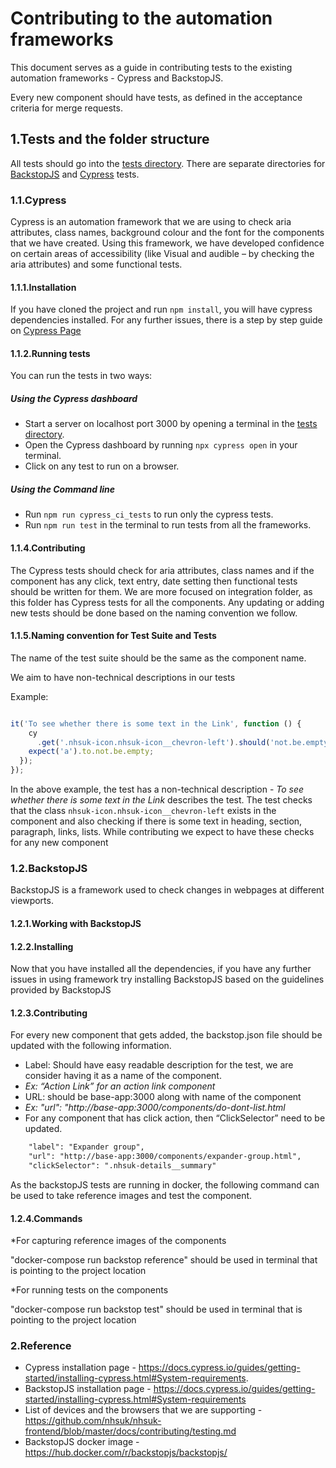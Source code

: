 # Contributing to the automation frameworks

This document serves as a guide in contributing tests to the existing automation frameworks - Cypress and BackstopJS.

Every new component should have tests, as defined in the acceptance criteria for merge requests.

## 1.Tests and the folder structure
All tests should go into the [tests directory](https://github.com/nhsuk/nhsuk-frontend/tree/master/tests). There are separate directories for [BackstopJS](https://github.com/garris/BackstopJS) and [Cypress](https://www.cypress.io/) tests.

### 1.1.Cypress
Cypress is an automation framework that we are using to check aria attributes, class names, background colour and the font for the components that we have created. Using this framework, we have developed confidence on certain areas of accessibility (like Visual and audible – by checking the aria attributes) and some functional tests.

#### 1.1.1.Installation
If you have cloned the project and run `npm install`, you will have cypress dependencies installed. For any further issues, there is a step by step guide on [Cypress Page](https://docs.cypress.io/guides/getting-started/installing-cypress.html#System-requirements)

#### 1.1.2.Running tests

You can run the tests in two ways:

##### Using the Cypress dashboard

*	Start a server on localhost port 3000 by opening a terminal in the [tests directory](https://github.com/nhsuk/nhsuk-frontend/tree/master/tests).
*	Open the Cypress dashboard by running `npx cypress open` in your terminal.
*	Click on any test to run on a browser.

##### Using the Command line 
*	Run `npm run cypress_ci_tests` to run only the cypress tests.
*	Run `npm run test` in the terminal to run tests from all the frameworks.


#### 1.1.4.Contributing
The Cypress tests should check for aria attributes, class names and if the component has any click, text entry, date setting then functional tests should be written for them. We are more focused on integration folder, as this folder has Cypress tests for all the components. Any updating or adding new tests should be done based on the naming convention we follow.

#### 1.1.5.Naming convention for Test Suite and Tests

The name of the test suite should be the same as the component name.

We aim to have non-technical descriptions in our tests

Example:

```js

it('To see whether there is some text in the Link', function () {
    cy
      .get('.nhsuk-icon.nhsuk-icon__chevron-left').should('not.be.empty');
    expect('a').to.not.be.empty;
  });
});
```

In the above example, the test has a non-technical description - *To see whether there is some text in the Link* describes the test.
The test checks that the class `nhsuk-icon.nhsuk-icon__chevron-left` exists in the component and also checking if there is some text in
 heading, section, paragraph, links, lists. While contributing we expect to have these checks for any new component


### 1.2.BackstopJS
BackstopJS is a framework used to check changes in webpages at different viewports.

#### 1.2.1.Working with BackstopJS

#### 1.2.2.Installing
Now that you have installed all the dependencies, if you have any further issues in using framework try installing BackstopJS based on the guidelines provided by BackstopJS

#### 1.2.3.Contributing
For every new component that gets added, the backstop.json file should be updated with the following information.

*	Label: Should have easy readable description for the test, we are consider having it as a name of the component.
* *Ex: “Action Link” for an action link component*
*	URL: should be base-app:3000 along with name of the component
* *Ex: "url": "http://base-app:3000/components/do-dont-list.html*
* For any component that has click action, then “ClickSelector” need to be updated.
 
```html
    "label": "Expander group",
    "url": "http://base-app:3000/components/expander-group.html",
    "clickSelector": ".nhsuk-details__summary"
```

As the backstopJS tests are running in docker, the following command can be used to take reference images and test the component.

#### 1.2.4.Commands
*For capturing reference images of the components

"docker-compose run backstop reference" should be used in terminal that is pointing to the project location

*For running tests on the components

"docker-compose run backstop test" should be used in terminal that is pointing to the project location

### 2.Reference
*	Cypress installation page - https://docs.cypress.io/guides/getting-started/installing-cypress.html#System-requirements.
*	BackstopJS installation page - https://docs.cypress.io/guides/getting-started/installing-cypress.html#System-requirements
*	List of devices and the browsers that we are supporting  - https://github.com/nhsuk/nhsuk-frontend/blob/master/docs/contributing/testing.md
* BackstopJS docker image - https://hub.docker.com/r/backstopjs/backstopjs/
